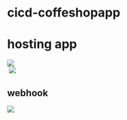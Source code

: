 # cicd-coffeshopapp

# hosting app
<div>
<img src="https://user-images.githubusercontent.com/92756055/219390639-5c65f2ac-4284-4ec9-a9a1-2765145fddc2.png"/>
  <div>
  <img src=""/>
    <img src="https://user-images.githubusercontent.com/92756055/219391982-14fc1c92-4a19-4866-9736-e6deceb00efe.jpeg"/>
  </div>
</div>

## webhook

<div>
<img src="https://user-images.githubusercontent.com/92756055/219392996-459d6380-0314-42fd-b9ca-b78b9b800b2d.png"/>
</div>

